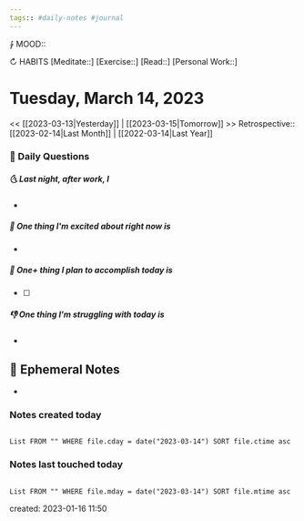 ```yaml
---
tags:: #daily-notes #journal
---
```


⨑ MOOD::

↻ HABITS
[Meditate::]
[Exercise::]
[Read::]
[Personal Work::]

# Tuesday, March 14, 2023

<< [[2023-03-13|Yesterday]] | [[2023-03-15|Tomorrow]] >>
Retrospective:: [[2023-02-14|Last Month]] | [[2022-03-14|Last Year]]

### 📅 Daily Questions

##### 🌜 Last night, after work, I

- 

##### 🙌 One thing I'm excited about right now is

-

##### 🚀 One+ thing I plan to accomplish today is

- [ ]

##### 👎 One thing I'm struggling with today is

-

## 📝 Ephemeral Notes

- 

### Notes created today

```dataview

List FROM "" WHERE file.cday = date("2023-03-14") SORT file.ctime asc

```

### Notes last touched today

```dataview

List FROM "" WHERE file.mday = date("2023-03-14") SORT file.mtime asc

```

created: 2023-01-16 11:50
